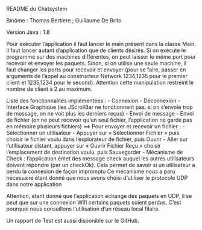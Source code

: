 README du Chatsystem 

Binôme : Thomas Bertiere ; Guillaume De Brito 

Version Java : 1.8

Pour exécuter l’application il faut lancer le main présent dans la classe Main. 
Il faut lancer autant d’application que de clients désirés. Si on exécute le programme sur des machines différentes, on peut laisser le même port pour recevoir et envoyer les paquets. 
Sinon, si on utilise une seule machine, il faut changer les ports pour recevoir et envoyer (pour se faire, passer en arguments de l’appel au constructeur Network 1234,1235 pour le premier client et 1235,1234 pour le second). Attention cette manipulation restreint le nombre de client à 2 au maximum. 



Liste des fonctionnalités implémentées : 
	- Connexion 
	- Déconnexion 
	- Interface Graphique (les JScrollBar ne fonctionnent pas, si on s’envoie trop de message, on ne voit plus les derniers reçus) 
	- Envoi de message 
	- Envoi de fichier (on ne peut recevoir qu’un seul fichier, l’application ne garde pas en mémoire plusieurs fichiers)
		==> Pour envoyer et recevoir un fichier :
			- Sélectionner un utilisateur 
			- Appuyer sur « Sélectionner Fichier » puis choisir le fichier voulu dans l’explorateur de fichier, puis Ouvrir
			- Aller sur l’utilisateur distant, appuyer sur « Ouvrir Fichier Reçu » choisir l’emplacement de destination voulu, puis Sauvegarder 
	- Mécanisme de Check : l’application émet des message check auquel les autres utilisateurs doivent répondre (par un checkOk).
				Cela permet de savoir si un utilisateur a perdu la connexion de façon impromptu
				Ce mécanisme nous a paru nécessaire étant donné que nous avons choisi d’utiliser le protocole UDP dans notre application 

Attention, étant donné que l’application échange des paquets en UDP, il se peut que sur une connexion Wifi certains paquets soient perdus. C’est pourquoi nous conseillons l’utilisation d’un réseau local filaire. 

Un rapport de Test est aussi disponible sur le GitHub. 



